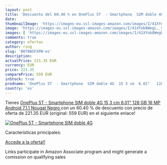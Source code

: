 ```yaml
---
layout: post
title: 'Descuento del 60.40 % en OnePlus 5T  - Smartphone  SIM doble 4G  '
date: 
thumbnailImage: 'https://images-eu.ssl-images-amazon.com/images/I/41XYob8WegL._SL200_.jpg'
image: 'https://images-eu.ssl-images-amazon.com/images/I/41XYob8WegL._SL200_.jpg'
images: [ 'https://images-eu.ssl-images-amazon.com/images/I/41XYob8WegL._SL200_.jpg' ]
comments: true
category: ofertas
author: ring
slug: 'B078WSFXPW-es'
description:
actualPrice: 221.35 EUR
currency: EUR
price: 221.35
comparePrice: 559 EUR
inStock: true
prodname: 'OnePlus 5T  - Smartphone  SIM doble 4G  15 3 cm  6.01"   128 GB  16 MP  Android  7.1.1 Nougat  Negro '
country: 'es'
---
```


Tienes [OnePlus 5T  - Smartphone  SIM doble 4G  15 3 cm  6.01"   128 GB  16 MP  Android  7.1.1 Nougat  Negro ](https://www.amazon.es/dp/B078WSFXPW/?tag=tolees-21) con un 60.40 % de descuento con precio de oferta de 221.35 EUR (original: 559 EUR) en el siguiente enlace!

[![OnePlus 5T  - Smartphone  SIM doble 4G  ](https://images-eu.ssl-images-amazon.com/images/I/41XYob8WegL._SL200_.jpg)](https://www.amazon.es/dp/B078WSFXPW/?tag=tolees-21)

Características principales:


[Accede a la oferta!!](https://www.amazon.es/dp/B078WSFXPW/?tag=tolees-21)

Links participate in Amazon Associate program and might generate a comission on qualifying sales


